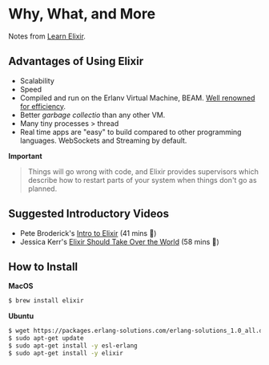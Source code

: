 # Why, What, and More

Notes from [Learn Elixir](https://github.com/dwyl/learn-elixir).

## Advantages of Using Elixir

- Scalability
- Speed
- Compiled and run on the Erlanv Virtual Machine, BEAM. [Well renowned for efficiency](http://stackoverflow.com/questions/16779162/what-kind-of-virtual-machine-is-beam-the-erlang-vm).
- Better _garbage collectio_ than any other VM.
- Many tiny processes > thread
- Real time apps are "easy" to build compared to other programming languages. WebSockets and Streaming by default.

**Important**

> Things will go wrong with code, and Elixir provides supervisors which describe how to restart parts of your system when things don't go as planned.

## Suggested Introductory Videos

- Pete Broderick's [Intro to Elixir](https://youtu.be/lly-1UYmnFI) (41 mins 🎥)
- Jessica Kerr's [Elixir Should Take Over the World](https://youtu.be/X25xOhntr6s) (58 mins 🎥)

## How to Install

**MacOS**

```bash
$ brew install elixir
```

**Ubuntu**

```bash
$ wget https://packages.erlang-solutions.com/erlang-solutions_1.0_all.deb && sudo dpkg -i erlang-solutions_1.0_all.deb
$ sudo apt-get update
$ sudo apt-get install -y esl-erlang
$ sudo apt-get install -y elixir
```
